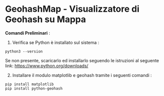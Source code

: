 GeohashMap - Visualizzatore di Geohash su Mappa
===


**Comandi Preliminari** :  

1. Verifica se Python è installato sul sistema :
```
python3 --version
```
Se non presente, scaricarlo ed installarlo seguendo le istruzioni al seguente link:
https://www.python.org/downloads/

2. Installare il modulo matplotlib e geohash tramite i seguenti comandi :
```
pip install matplotlib
pip install python-geohash
```